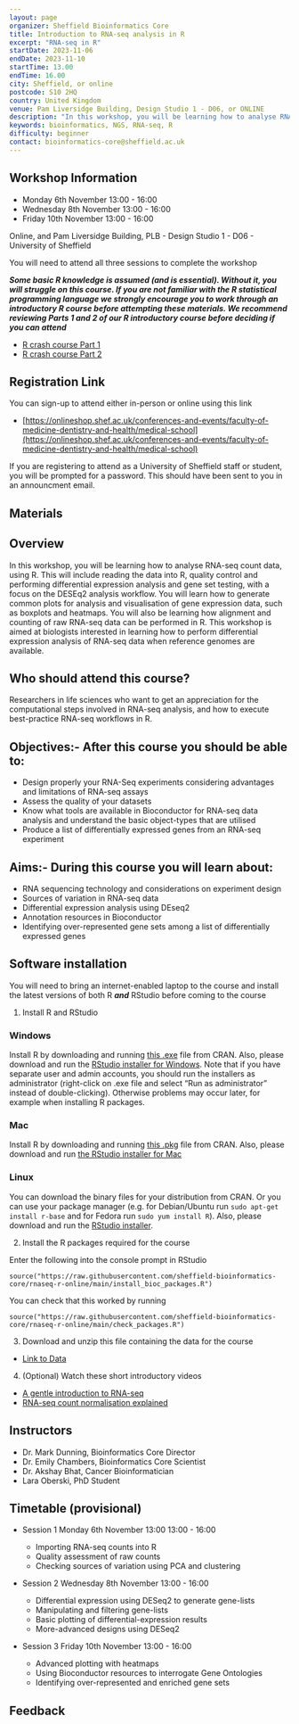 ```yaml
---
layout: page
organizer: Sheffield Bioinformatics Core
title: Introduction to RNA-seq analysis in R
excerpt: "RNA-seq in R"
startDate: 2023-11-06
endDate: 2023-11-10
startTime: 13.00
endTime: 16.00
city: Sheffield, or online
postcode: S10 2HQ
country: United Kingdom
venue: Pam Liversidge Building, Design Studio 1 - D06, or ONLINE
description: "In this workshop, you will be learning how to analyse RNA-seq count data, using R. This will include reading the data into R, quality control and performing differential expression analysis and gene set testing, with a focus on the DESeq2 analysis workflow. You will learn how to generate common plots for analysis and visualisation of gene expression data, such as boxplots and heatmaps. This workshop is aimed at biologists interested in learning how to perform differential expression analysis of RNA-seq data when reference genomes are available.."
keywords: bioinformatics, NGS, RNA-seq, R
difficulty: beginner
contact: bioinformatics-core@sheffield.ac.uk
---
```


## Workshop Information

- Monday 6th November 13:00 - 16:00
- Wednesday 8th November 13:00 - 16:00
- Friday 10th November 13:00 - 16:00

Online, and Pam Liversidge Building, PLB - Design Studio 1 - D06 - University of Sheffield

You will need to attend all three sessions to complete the workshop


***Some basic R knowledge is assumed (and is essential). Without it, you will struggle on this course. If you are not familiar with the R statistical programming language we strongly encourage you to work through an introductory R course before attempting these materials. We recommend reviewing Parts 1 and 2 of our R introductory course before deciding if you can attend***

- [R crash course Part 1](https://sbc.shef.ac.uk/r-online/part1.nb.html)
- [R crash course Part 2](https://sbc.shef.ac.uk/r-online/part2.nb.html) 

## Registration Link

You can sign-up to attend either in-person or online using this link

- [https://onlineshop.shef.ac.uk/conferences-and-events/faculty-of-medicine-dentistry-and-health/medical-school](https://onlineshop.shef.ac.uk/conferences-and-events/faculty-of-medicine-dentistry-and-health/medical-school)

If you are registering to attend as a University of Sheffield staff or student, you will be prompted for a password. This should have been sent to you in an announcment email.

## Materials



## Overview

In this workshop, you will be learning how to analyse RNA-seq count data, using R. This will include reading the data into R, quality control and performing differential expression analysis and gene set testing, with a focus on the DESEq2 analysis workflow. You will learn how to generate common plots for analysis and visualisation of gene expression data, such as boxplots and heatmaps. You will also be learning how alignment and counting of raw RNA-seq data can be performed in R. This workshop is aimed at biologists interested in learning how to perform differential expression analysis of RNA-seq data when reference genomes are available.

## Who should attend this course?

Researchers in life sciences who want to get an appreciation for the computational steps involved in RNA-seq analysis, and how to execute best-practice RNA-seq workflows in R.

## Objectives:- After this course you should be able to:

- Design properly your RNA-Seq experiments considering advantages and limitations of RNA-seq assays
- Assess the quality of your datasets
- Know what tools are available in Bioconductor for RNA-seq data analysis and understand the basic object-types that are utilised
- Produce a list of differentially expressed genes from an RNA-seq experiment 

## Aims:- During this course you will learn about:

- RNA sequencing technology and considerations on experiment design
- Sources of variation in RNA-seq data
- Differential expression analysis using DEseq2
- Annotation resources in Bioconductor
- Identifying over-represented gene sets among a list of differentially expressed genes 
    
## Software installation

You will need to bring an internet-enabled laptop to the course and install the latest versions of both R ***and*** RStudio before coming to the course

1) Install R and RStudio 

### Windows

Install R by downloading and running [this .exe](http://cran.r-project.org/bin/windows/base/release.htm) file from CRAN. Also, please download and run the [RStudio installer for Windows](https://www.rstudio.com/products/rstudio/download/#download). Note that if you have separate user and admin accounts, you should run the installers as administrator (right-click on .exe file and select “Run as administrator” instead of double-clicking). Otherwise problems may occur later, for example when installing R packages.

### Mac

Install R by downloading and running [this .pkg](http://cran.r-project.org/bin/macosx/R-latest.pkg) file from CRAN. Also, please download and run [the RStudio installer for Mac](https://www.rstudio.com/products/rstudio/download/#download)

### Linux

You can download the binary files for your distribution from CRAN. Or you can use your package manager (e.g. for Debian/Ubuntu run `sudo apt-get install r-base` and for Fedora run `sudo yum install R`). Also, please download and run the [RStudio installer](https://www.rstudio.com/products/rstudio/download/#download).

2) Install the R packages required for the course

Enter the following into the console prompt in RStudio
```
source("https://raw.githubusercontent.com/sheffield-bioinformatics-core/rnaseq-r-online/main/install_bioc_packages.R")
```

You can check that this worked by running

```
source("https://raw.githubusercontent.com/sheffield-bioinformatics-core/rnaseq-r-online/main/check_packages.R")

```

3) Download and unzip this file containing the data for the course

- [Link to Data](https://drive.google.com/file/d/178yZSaG1tTr3akeN0DQ2f1Pu2rMoJkBT/view?usp=sharing)


4) (Optional) Watch these short introductory videos

- [A gentle introduction to RNA-seq](https://youtu.be/tlf6wYJrwKY)
- [RNA-seq count normalisation explained](https://youtu.be/TTUrtCY2k-w)

## Instructors

- Dr. Mark Dunning, Bioinformatics Core Director
- Dr. Emily Chambers, Bioinformatics Core Scientist
- Dr. Akshay Bhat, Cancer Bioinformatician
- Lara Oberski, PhD Student


## Timetable (provisional)

- Session 1 Monday 6th November 13:00  13:00 - 16:00
  + Importing RNA-seq counts into R
  + Quality assessment of raw counts
  + Checking sources of variation using PCA and clustering
  
- Session 2 Wednesday 8th November 13:00 - 16:00
  + Differential expression using DESeq2 to generate gene-lists
  + Manipulating and filtering gene-lists
  + Basic plotting of differential-expression results
  + More-advanced designs using DESeq2
  
- Session 3 Friday 10th November 13:00 - 16:00
  + Advanced plotting with heatmaps
  + Using Bioconductor resources to interrogate Gene Ontologies
  + Identifying over-represented and enriched gene sets
  
## Feedback



